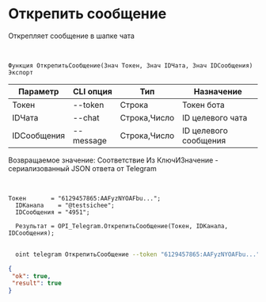 ﻿---
sidebar_position: 5
---

# Открепить сообщение
 Открепляет сообщение в шапке чата


<br/>


`Функция ОткрепитьСообщение(Знач Токен, Знач IDЧата, Знач IDСообщения) Экспорт`

  | Параметр | CLI опция | Тип | Назначение |
  |-|-|-|-|
  | Токен | --token | Строка | Токен бота |
  | IDЧата | --chat | Строка,Число | ID целевого чата |
  | IDСообщения | --message | Строка,Число | ID целевого сообщения |

  
  Возвращаемое значение:   Соответствие Из КлючИЗначение - сериализованный JSON ответа от Telegram

<br/>




```bsl title="Пример кода"
Токен       = "6129457865:AAFyzNYOAFbu...";
  IDКанала    = "@testsichee";
  IDСообщения = "4951";
  
  Результат = OPI_Telegram.ОткрепитьСообщение(Токен, IDКанала, IDСообщения);
```
	


```sh title="Пример команды CLI"
    
  oint telegram ОткрепитьСообщение --token "6129457865:AAFyzNYOAFbu..." --chat %chat% --message "4951"

```

```json title="Результат"
{
 "ok": true,
 "result": true
}
```
